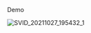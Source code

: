 Demo

![SVID_20211027_195432_1](https://user-images.githubusercontent.com/64070528/139089798-b3aec1ad-7b71-46fc-a37a-cba819e8d133.gif)

